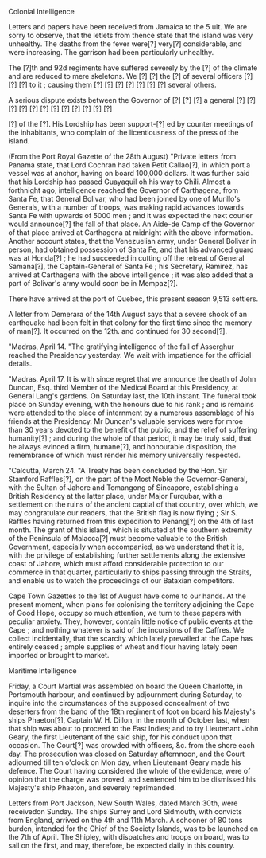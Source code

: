   Colonial Intelligence  Letters and papers have been received from Jamaica to the 5 ult. We are sorry to observe, that the letlets from thence state that the island was very unhealthy. The deaths from the fever were[?] very[?] considerable, and were increasing. The garrison had been particularly unhealthy.  The [?]th and 92d regiments have suffered severely by the [?] of the climate and are reduced to mere skeletons. We [?] [?] the [?] of several officers [?] [?] [?] to it ; causing them [?] [?] [?] [?] [?] [?] [?] several others.  A serious dispute exists between the Governor of [?] [?] [?] a general [?] [?] [?] [?] [?] [?] [?] [?] [?] [?] [?] [?]  [?] of the [?]. His Lordship has been support-[?] ed by counter meetings of the inhabitants, who complain of the licentiousness of the press of the island.  (From the Port Royal Gazette of the 28th August) "Private letters from Panama state, that Lord Cochran had taken Petit Callao[?], in which port a vessel was at anchor, having on board 100,000 dollars. It was further said that his Lordship has passed Guayaquil oh his way to Chili. Almost a forthnight ago, intelligence reached the Governor of Carthagena, from Santa Fe, that General Bolivar, who had been joined by one of Murillo's Generals, with a number of troops, was making rapid advances towards Santa Fe with upwards of 5000 men ; and it was expected the next courier would announce[?] the fall of that place. An Aide-de Camp of the Governor of that place arrived at Carthagena at midnight with the above information. Another account states, that the Venezuelian army, under General Bolivar in person, had obtained possession of Santa Fe, and that his advanced guard was at Honda[?] ; he had succeeded in cutting off the retreat of General Samana[?], the Captain-General of Santa Fe ; his Secretary, Ramirez, has arrived at Carthagena with the above intelligence ; it was also added that a part of Bolivar's army would soon be in Mempaz[?].  There have arrived at the port of Quebec, this present season 9,513 settlers.  A letter from Demerara of the 14th August says that a severe shock of an earthquake had been felt in that colony for the first time since the memory of man[?]. It occurred on the 12th. and continued for 30 second[?].  "Madras, April 14. "The gratifying intelligence of the fall of Asserghur reached the Presidency yesterday. We wait with impatience for the official details.  "Madras, April 17. It is with since regret that we announce the death of John Duncan, Esq. third Member of the Medical Board at this Presidency, at General Lang's gardens. On Saturday last, the 10th instant. The funeral took place on Sunday evening, with the honours due to his rank ; and is remains were attended to the place of internment by a numerous assemblage of his friends at the Presidency. Mr Duncan's valuable services were for mroe than 30 years devoted to the benefit of the public, and the relief of suffering humanity[?] ; and during the whole of that period, it may be truly said, that he always evinced a firm, humane[?], and honourable disposition, the remembrance of which must render his memory universally respected.  "Calcutta, March 24. "A Treaty has been concluded by the Hon. Sir Stamford Raffles[?], on the part of the Most Noble the Governor-General, with the Sultan of Jahore and Tomangong of Sincapore, establishing a British Residency at the latter place, under Major Furqubar, with a settlement on the ruins of the ancient captial of that country, over which, we may congratulate our readers, that the British flag is now flying ; Sir S. Raffles having returned from this expedition to Penang[?] on the 4th of last month. The grant of this island, which is situated at the southern extremity of the Peninsula of Malacca[?] must become valuable to the British Government, especially when accompanied, as we understand that it is, with the privilege of establishing further settlements along the extensive coast of Jahore, which must afford considerable protection to our commerce in that quarter, particularly to ships passing through the Straits, and enable us to watch the proceedings of our Bataxian competitors.  Cape Town Gazettes to the 1st of August have come to our hands. At the present moment, when plans for colonising the territory adjoining the Cape of Good Hope, occupy so much attention, we turn to these papers with peculiar anxiety. They, however, contain little notice of public events at the Cape ; and nothing whatever is said of the incursions of the Caffres. We collect incidentally, that the scarcity which lately prevailed at the Cape has entirely ceased ; ample supplies of wheat and flour having lately been imported or brought to market.  Maritime Intelligence  Friday, a Court Martial was assembled on board the Queen Charlotte, in Portsmouth harbour, and continued by adjournment during Saturday, to inquire into the circumstances of the supposed concealment of two deserters from the band of the 18th regiment of foot on board his Majesty's ships Phaeton[?], Captain W. H. Dillon, in the month of October last, when that ship was about to proceed to the East Indies; and to try Lieutenant John Geary, the first Lieutenant of the said ship, for his conduct upon that occasion. The Court[?] was crowded with officers, &c. from the shore each day. The prosecution was closed on Saturday afternnoon, and the Court adjourned till ten o'clock on Mon day, when Lieutenant Geary made his defence. The Court having considered the whole of the evidence, were of opinion that the charge was proved, and sentenced him to be dismissed his Majesty's ship Phaeton, and severely reprimanded.  Letters from Port Jackson, New South Wales, dated March 30th, were receivedon Sunday. The ships Surrey and Lord Sidmouth, with convicts from England, arrived on the 4th and 11th March. A schooner of 80 tons burden, intended for the Chief of the Society Islands, was to be launched on the 7th of April. The Shipley, with dispatches and troops on board, was to sail on the first, and may, therefore, be expected daily in this country.  